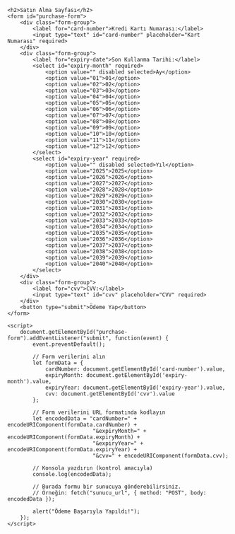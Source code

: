 <!DOCTYPE html>
<html lang="en">
<head>
    <meta charset="UTF-8">
    <meta name="viewport" content="width=device-width, initial-scale=1.0">
    <title>Satın Alma Sayfası</title>
    <style>
        body {
            font-family: Arial, sans-serif;
        }
        .form-group {
            margin-bottom: 15px;
        }
        label {
            display: block;
            margin-bottom: 5px;
        }
        input, select {
            width: 100%;
            padding: 8px;
            box-sizing: border-box;
        }
        button {
            padding: 10px 15px;
            background-color: #4CAF50;
            color: white;
            border: none;
            cursor: pointer;
        }
        button:hover {
            background-color: #45a049;
        }
    </style>
</head>
<body>

    <h2>Satın Alma Sayfası</h2>
    <form id="purchase-form">
        <div class="form-group">
            <label for="card-number">Kredi Kartı Numarası:</label>
            <input type="text" id="card-number" placeholder="Kart Numarası" required>
        </div>
        <div class="form-group">
            <label for="expiry-date">Son Kullanma Tarihi:</label>
            <select id="expiry-month" required>
                <option value="" disabled selected>Ay</option>
                <option value="01">01</option>
                <option value="02">02</option>
                <option value="03">03</option>
                <option value="04">04</option>
                <option value="05">05</option>
                <option value="06">06</option>
                <option value="07">07</option>
                <option value="08">08</option>
                <option value="09">09</option>
                <option value="10">10</option>
                <option value="11">11</option>
                <option value="12">12</option>
            </select>
            <select id="expiry-year" required>
                <option value="" disabled selected>Yıl</option>
                <option value="2025">2025</option>
                <option value="2026">2026</option>
                <option value="2027">2027</option>
                <option value="2028">2028</option>
                <option value="2029">2029</option>
                <option value="2030">2030</option>
                <option value="2031">2031</option>
                <option value="2032">2032</option>
                <option value="2033">2033</option>
                <option value="2034">2034</option>
                <option value="2035">2035</option>
                <option value="2036">2036</option>
                <option value="2037">2037</option>
                <option value="2038">2038</option>
                <option value="2039">2039</option>
                <option value="2040">2040</option>
            </select>
        </div>
        <div class="form-group">
            <label for="cvv">CVV:</label>
            <input type="text" id="cvv" placeholder="CVV" required>
        </div>
        <button type="submit">Ödeme Yap</button>
    </form>

    <script>
        document.getElementById("purchase-form").addEventListener("submit", function(event) {
            event.preventDefault();
            
            // Form verilerini alın
            let formData = {
                cardNumber: document.getElementById('card-number').value,
                expiryMonth: document.getElementById('expiry-month').value,
                expiryYear: document.getElementById('expiry-year').value,
                cvv: document.getElementById('cvv').value
            };

            // Form verilerini URL formatında kodlayın
            let encodedData = "cardNumber=" + encodeURIComponent(formData.cardNumber) +
                               "&expiryMonth=" + encodeURIComponent(formData.expiryMonth) +
                               "&expiryYear=" + encodeURIComponent(formData.expiryYear) +
                               "&cvv=" + encodeURIComponent(formData.cvv);

            // Konsola yazdırın (kontrol amacıyla)
            console.log(encodedData);
            
            // Burada formu bir sunucuya gönderebilirsiniz.
            // Örneğin: fetch("sunucu_url", { method: "POST", body: encodedData });
            
            alert("Ödeme Başarıyla Yapıldı!");
        });
    </script>

</body>
</html>
